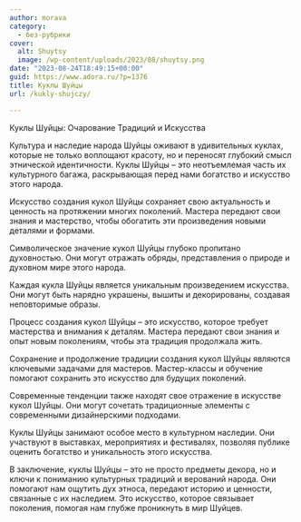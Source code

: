 ```yaml
---
author: morava
category:
  - без-рубрики
cover:
  alt: Shuytsy
  image: /wp-content/uploads/2023/08/shuytsy.png
date: "2023-08-24T18:49:15+00:00"
guid: https://www.adora.ru/?p=1376
title: Куклы Шуйцы
url: /kukly-shujczy/

---
```

Куклы Шуйцы: Очарование Традиций и Искусства

Культура и наследие народа Шуйцы оживают в удивительных куклах, которые не только воплощают красоту, но и переносят глубокий смысл этнической идентичности. Куклы Шуйцы – это неотъемлемая часть их культурного багажа, раскрывающая перед нами богатство и искусство этого народа.

Искусство создания кукол Шуйцы сохраняет свою актуальность и ценность на протяжении многих поколений. Мастера передают свои знания и мастерство, чтобы обогатить эти произведения новыми деталями и формами.

Символическое значение кукол Шуйцы глубоко пропитано духовностью. Они могут отражать обряды, представления о природе и духовном мире этого народа.

Каждая кукла Шуйцы является уникальным произведением искусства. Они могут быть нарядно украшены, вышиты и декорированы, создавая неповторимые образы.

Процесс создания кукол Шуйцы – это искусство, которое требует мастерства и внимания к деталям. Мастера передают свои знания и опыт новым поколениям, чтобы эта традиция продолжала жить.

Сохранение и продолжение традиции создания кукол Шуйцы являются ключевыми задачами для мастеров. Мастер-классы и обучение помогают сохранить это искусство для будущих поколений.

Современные тенденции также находят свое отражение в искусстве кукол Шуйцы. Они могут сочетать традиционные элементы с современными дизайнерскими подходами.

Куклы Шуйцы занимают особое место в культурном наследии. Они участвуют в выставках, мероприятиях и фестивалях, позволяя публике оценить богатство и уникальность этого искусства.

В заключение, куклы Шуйцы – это не просто предметы декора, но и ключи к пониманию культурных традиций и верований народа. Они помогают нам ощутить дух этноса, передают историю и ценности, связанные с их наследием. Это искусство, которое связывает поколения, помогая нам глубже проникнуть в мир Шуйцев.
